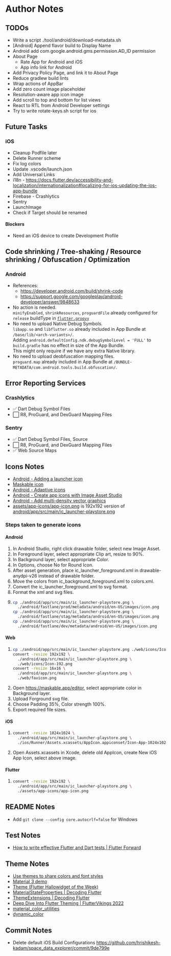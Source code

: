 # Author Notes

## TODOs

- Write a script ./tool/android/download-metadata.sh
- [Android] Append flavor build to Display Name
- Android add com.google.android.gms.permission.AD_ID permission
- About Page
  - Rate App for Android and iOS
  - App info link for Android
- Add Privacy Policy Page, and link it to About Page
- Reduce gradlew build lints
- Wrap actions of AppBar
- Add zero count image placeholder
- Resolution-aware app icon image
- Add scroll to top and bottom for list views
- React to RTL from Android Developer settings
- Try to write rotate-keys.sh script for ios

## Future Tasks

### iOS

- Cleanup Podfile later
- Delete Runner scheme
- Fix log colors
- Update .vscode/launch.json
- Add Universal Links
- i18n - https://docs.flutter.dev/accessibility-and-localization/internationalization#localizing-for-ios-updating-the-ios-app-bundle
- Firebase - Crashlytics
- Sentry
- LaunchImage
- Check if Target should be renamed

#### Blockers

- Need an iOS device to create Development Profile

## Code shrinking / Tree-shaking / Resource shrinking / Obfuscation / Optimization

### Android

- References:
  - https://developer.android.com/build/shrink-code
  - https://support.google.com/googleplay/android-developer/answer/9848633
- No action is needed.  
  `minifyEnabled`, `shrinkResources`, `proguardFile` already configured for `release` buildType in [`flutter.groovy`]
- No need to upload Native Debug Symbols.  
  `libapp.so` and `libflutter.so` already included in App Bundle at `/base/lib/<arch-variants>/`.  
  Adding `android.defaultConfig.ndk.debugSymbolLevel = 'FULL'` to `build.gradle` has no effect in size of the App Bundle.  
  This might only require if we have any extra Native library.
- No need to upload deobfuscation mapping files.  
  `proguard.map` already included in App Bundle at `/BUNDLE-METADATA/com.android.tools.build.obfuscation/`.

## Error Reporting Services

### Crashlytics

- ✅ Dart Debug Symbol Files
- ⬜ R8, ProGuard, and DexGuard Mapping Files

### Sentry

- ✅ Dart Debug Symbol Files, Source
- ⬜ R8, ProGuard, and DexGuard Mapping Files
- ✅ Web Source Maps

## Icons Notes

- [Android - Adding a launcher icon]
- [Maskable icon]
- [Android - Adaptive icons]
- [Android - Create app icons with Image Asset Studio]
- [Android - Add multi-density vector graphics]
- [assets/app-icons/app-icon.png] is 192x192 version of [android/app/src/main/ic_launcher-playstore.png]

### Steps taken to generate icons

#### Android

1. In Android Studio, right click drawable folder, select new Image Asset.
2. In Foreground layer, select appropriate Clip art, resize to 90%.
3. In Background layer, select appropriate Color.
4. In Options, choose No for Round Icon.
5. After asset generation, place ic_launcher_foreground.xml in 
   drawable-anydpi-v26 instead of drawable folder.
6. Move the colors from ic_background_foreground.xml to colors.xml.
7. Convert the ic_launcher_foreground.xml to svg format.
8. Format the xml and svg files.
9. ```bash
   cp ./android/app/src/main/ic_launcher-playstore.png \
     ./android/fastlane/prod/metadata/android/en-US/images/icon.png
   cp ./android/app/src/main/ic_launcher-playstore.png \
     ./android/fastlane/stag/metadata/android/en-US/images/icon.png
   cp ./android/app/src/main/ic_launcher-playstore.png \
     ./android/fastlane/dev/metadata/android/en-US/images/icon.png
   ```

#### Web

1. ```bash
   cp ./android/app/src/main/ic_launcher-playstore.png ./web/icons/Icon-512.png
   convert -resize 192x192 \
     ./android/app/src/main/ic_launcher-playstore.png \
     ./web/icons/Icon-192.png
   convert -resize 16x16 \
     ./android/app/src/main/ic_launcher-playstore.png \
     ./web/favicon.png
   ```
2. Open https://maskable.app/editor, select appropriate color in Background layer.
3. Upload Forground svg file.
4. Choose Padding 35%, Color strength 100%.
5. Export required file sizes.

#### iOS

1. ```bash
   convert -resize 1024x1024 \
     ./android/app/src/main/ic_launcher-playstore.png \
     ./ios/Runner/Assets.xcassets/AppIcon.appiconset/Icon-App-1024x1024@1x.png
   ```
2. Open Assets.xcassets in Xcode, delete old AppIcon, create New iOS App Icon, 
   select above image.

#### Flutter

1. ```bash
   convert -resize 192x192 \
     ./android/app/src/main/ic_launcher-playstore.png \
     ./assets/app-icons/app-icon.png
   ```

## README Notes

- Add `git clone --config core.autocrlf=false` for Windows

## Test Notes

- [How to write effective Flutter and Dart tests | Flutter Forward]

## Theme Notes

- [Use themes to share colors and font styles]
- [Material 3 demo]
- [Theme (Flutter Hallowidget of the Week)]
- [MaterialStateProperties | Decoding Flutter]
- [ThemeExtensions | Decoding Flutter]
- [Deep Dive Into Flutter Theming | FlutterVikings 2022]
- [material_color_utilities]
- [dynamic_color]

## Commit Notes

- Delete default iOS Build Configurations https://github.com/hrishikesh-kadam/space_data_explorer/commit/9de799e


[`flutter.groovy`]: https://github.com/flutter/flutter/blob/stable/packages/flutter_tools/gradle/src/main/groovy/flutter.groovy
[Android - Adding a launcher icon]: https://docs.flutter.dev/deployment/android#adding-a-launcher-icon
[Maskable icon]: https://web.dev/maskable-icon/
[Android - Adaptive icons]: https://developer.android.com/develop/ui/views/launch/icon_design_adaptive
[Android - Create app icons with Image Asset Studio]: https://developer.android.com/studio/write/image-asset-studio
[Android - Add multi-density vector graphics]: https://developer.android.com/studio/write/vector-asset-studio
[assets/app-icons/app-icon.png]: assets/app-icons/app-icon.png
[android/app/src/main/ic_launcher-playstore.png]: android/app/src/main/ic_launcher-playstore.png
[How to write effective Flutter and Dart tests | Flutter Forward]: https://www.youtube.com/watch?v=bHLrSliaL1Q&list=PLjxrf2q8roU3LvrdR8Hv_phLrTj0xmjnD&index=25
[Use themes to share colors and font styles]: https://docs.flutter.dev/cookbook/design/themes
[Material 3 demo]: https://flutter.github.io/samples/web/material_3_demo/
[Theme (Flutter Hallowidget of the Week)]: https://www.youtube.com/watch?v=oTvQDJOBXmM
[MaterialStateProperties | Decoding Flutter]: https://www.youtube.com/watch?v=CylXr3AF3uU
[ThemeExtensions | Decoding Flutter]: https://www.youtube.com/watch?v=8-szcYzFVao
[Deep Dive Into Flutter Theming | FlutterVikings 2022]: https://www.youtube.com/watch?v=V5S8wyUAeto
[material_color_utilities]: https://pub.dev/packages/material_color_utilities
[dynamic_color]: https://pub.dev/packages/dynamic_color

